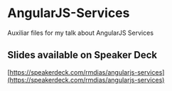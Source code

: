 # AngularJS-Services
Auxiliar files for my talk about AngularJS Services


## Slides available on Speaker Deck
[https://speakerdeck.com/rmdias/angularjs-services](https://speakerdeck.com/rmdias/angularjs-services)